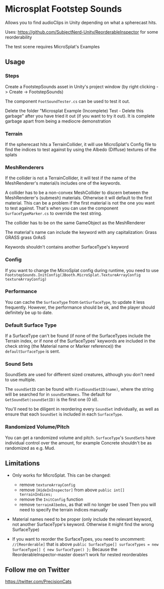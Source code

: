 # Microsplat Footstep Sounds

Allows you to find audioClips in Unity depending on what a spherecast hits.

Uses: https://github.com/SubjectNerd-Unity/ReorderableInspector for some reorderability

The test scene requires MicroSplat's Examples

## Usage

### Steps
Create a FootstepSounds asset in Unity's project window (by right clicking -> Create -> FootstepSounds)

The component `FootSoundTester.cs` can be used to test it out.

Delete the folder "Microsplat Example (Incomplete) Test - Delete this garbage" after you have tried it out (if you want to try it out). It is complete garbage apart from being a mediocre demonstration

### Terrain
If the spherecast hits a TerrainCollider, it will use MicroSplat's Config file to find the indices to test against by using the Albedo (Diffuse) textures of the splats

### MeshRenderers
If the collider is not a TerrainCollider, it will test if the name of the MeshRenderer's material/s includes one of the keywords.

A collider has to be a non-convex MeshCollider to discern between the MeshRenderer's (submesh) materials. Otherwise it will default to the first material.
This can be a problem if the first material is not the one you want to test against.
That's when you can use the component `SurfaceTypeMarker.cs` to override the test string.

The collider has to be on the same GameObject as the MeshRenderer

The material's name can include the keyword with any capitalization:
    Grass
    GRASS
    grass
    GrAsS
    
Keywords shouldn't contains another SurfaceType's keyword

### Config
If you want to change the MicroSplat config during runtime, you need to use `FootstepSounds.InitConfig(JBooth.MicroSplat.TextureArrayConfig textureArrayConfig)`

### Performance
You can cache the `SurfaceType` from `GetSurfaceType`, to update it less frequently. However, the performance should be ok, and the player should definitely be up to date.

### Default Surface Type
If a SurfaceType can't be found (if none of the SurfaceTypes include the Terrain index, or if none of the SurfaceTypes' keywords are included in the check string (the Material name or Marker reference)) the `defaultSurfaceType` is sent.

### Sound Sets
SoundSets are used for different sized creatures, although you don't need to use multiple. 

The `soundSetID` can be found with `FindSoundSetID(name)`, where the string will be searched for in `soundSetNames`.
The default for `GetSoundSet(soundSetID)` is the first one (0 id). 

You'll need to be diligent in reordering every `SoundSet` individually, as well as ensure that each `SoundSet` is included in each `SurfaceType`. 

### Randomized Volume/Pitch
You can get a randomized volume and pitch. `SurfaceType`'s `SoundSet`s have individual control over the amount, for example Concrete shouldn't be as randomized as e.g. Mud.

## Limitations

- Only works for MicroSplat. 
This can be changed:
    * remove `textureArrayConfig` 
    * remove `[HideInInspector]` from above `public int[] terrainIndices;`
    * remove the `InitConfig` function
    * remove `terrainAlbedos`, as that will no longer be used
Then you will need to specify the terrain indices manually
    
- Material names need to be proper (only include the relevant keyword, not another SurfaceType's keyword. Otherwise it might find the wrong SurfaceType)

- If you want to reorder the SurfaceTypes, 
    you need to uncomment: `//[Reorderable]` that is above `public SurfaceType[] surfaceTypes = new SurfaceType[] { new SurfaceType() };`
    Because the ReorderableInspector-master doesn't work for nested reorderables

## Follow me on Twitter

https://twitter.com/PrecisionCats

